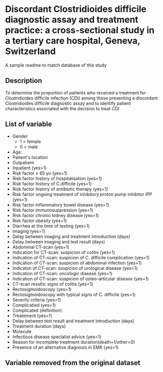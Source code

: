#  Discordant Clostridioides difficile diagnostic assay and treatment practice: a cross-sectional study in a tertiary care hospital, Geneva, Switzerland 
A sample readme to match database of this study

## Description
To determine the proportion of patients who received a treatment for Clostridioides difficile infection (CDI) among those presenting a discordant Clostridioides difficile diagnostic assay and to identify patient characteristics associated with the decision to treat CDI. 

## List of variable 
- Gender
  - 1 = female
  - 0 = male 
- Age:
- Patient's location 
- Outpatient
- Inpatient (yes=1)
- Risk factor ≥ 65 yo (yes=1)
- Risk factor history of hospitalisation (yes=1)
- Risk factor history of C.difficile (yes=1)
- Risk factor history of antibiotic therapy (yes=1) 
- Risk factor ongoing treatment of inhibitory proton pump inhibitor IPP (yes=1)
- Risk factor inflammatory bowel disease (yes=1)
- Risk factor immunosuppression (yes=1)
- Risk factor chronic kidney disease (yes=1)
- Risk factor obesity (yes=1)
- Diarrhea at the time of testing (yes=1)
- Imaging (yes=1)
- Delay between imaging and treatment introduction (days)
- Delay between imaging and test result (days)
- Abdominal CT-scan (yes=1)
- Indication for CT-scan: suspicion of colitis (yes=1)
- Indication of CT-scan: suspicion of C. difficile complication (yes=1)
- Indication of CT-scan: suspicion of abdominal infection (yes=1)
- Indicaton of CT-scan: suspicion of urological disease (yes=1)
- Indication of CT-scan: oncologic disease (yes=1)
- Indication of CT-scan: suspicion of osteo-articular disease (yes=1)
- CT-scan results: signs of colitis (yes=1)
- Rectosigmoidoscopy (yes=1)
- Rectosigmoidoscopy with typical signs of C. difficile (yes=1)
- Severity criteria (yes=1)
- Complicatied (yes=1)
- Complicated (definition)
- Treatement (yes=1) 
- Delay between test result and treatment introduction (days)
- Treatment duration (days)
- Molecule
- Infectious disease specialist advice (yes=1)
- Reason for incomplete treatment duration(death=1/other=0)
- Presence of an alternative diagnosis in EMR (yes=1) 


## Variable removed from the original dataset 
